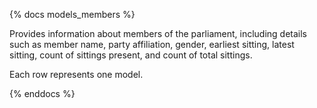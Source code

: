 {% docs models_members %}

Provides information about members of the parliament, including details such as member name, party affiliation, gender, earliest sitting, latest sitting, count of sittings present, and count of total sittings.

Each row represents one model.
 
{% enddocs %}